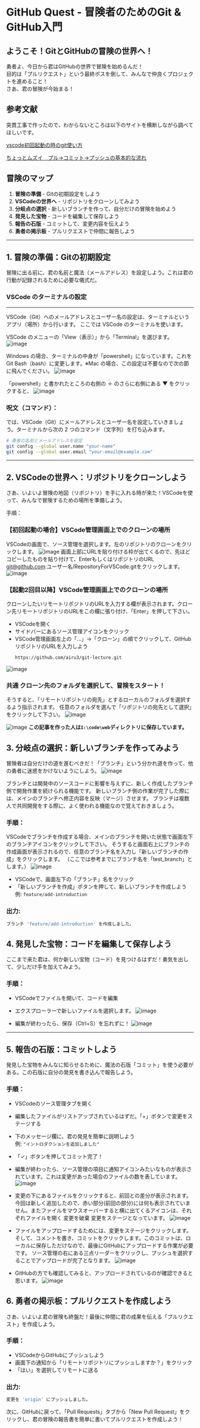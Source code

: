 # GitHub Quest - 冒険者のためのGit & GitHub入門

## ようこそ！GitとGitHubの冒険の世界へ！

勇者よ、今日から君はGitHubの世界で冒険を始めるんだ！  
目的は「プルリクエスト」という最終ボスを倒して、みんなで仲良くプロジェクトを進めること！  
さあ、君の冒険が今始まる！

## 参考文献
突貫工事で作ったので、わからないところは以下のサイトを横断しながら調べてほしいです。

[vscode初回起動の時のgit使い方](https://zenn.dev/kd_gamegikenblg/articles/b220e23b0b7ef9#%E4%BD%BF%E3%81%84%E6%96%B9)

[ちょっとムズイ　プル→コミット→プッシュの基本的な流れ](https://zenn.dev/ojk/books/github-vscode/viewer/pull-push)

## 冒険のマップ

1. **冒険の準備** - Gitの初期設定をしよう
2. **VSCodeの世界へ** - リポジトリをクローンしてみよう
3. **分岐点の選択** - 新しいブランチを作って、自分だけの冒険を始めよう
4. **発見した宝物** - コードを編集して保存しよう
5. **報告の石版** - コミットして、変更内容を伝えよう
6. **勇者の掲示板** - プルリクエストで仲間に報告しよう

---

## 1. 冒険の準備：Gitの初期設定

冒険に出る前に、君の名前と魔法（メールアドレス）を設定しよう。これは君の行動が記録されるために必要な儀式だ。

### VSCode のターミナルの設定

---

VSCode（Git）へのメールアドレスとユーザー名の設定は、ターミナルというアプリ（場所）から行います。
ここでは VSCode のターミナルを使います。

VSCode のメニューの「View（表示）」から「Terminal」を選びます。
![image](https://github.com/user-attachments/assets/c6ede61e-9b1e-43e2-bc5f-9ae1c87697dc)

Windows の場合、ターミナルの中身が「powershell」になっています。これを Git Bash（bash）に変更します。※Mac の場合、この設定は不要なので次の節に飛んでください。
![image](https://github.com/user-attachments/assets/b7680386-eb25-4497-936d-106721cf4c19)

「powershell」と書かれたところの右側の ＋ のさらに右側にある ▼ をクリックすると、
![image](https://github.com/user-attachments/assets/2e847e64-9824-4f76-a741-7b7855e8dece)


### 呪文（コマンド）：
では、VSCode（Git）にメールアドレスとユーザー名を設定していきましょう。ターミナルから次の 2 つのコマンド（文字列）を打ち込みます。
```bash
# 勇者の名前とメールアドレスを設定
git config --global user.name "your-name"
git config --global user.email "your-email@example.com"
```

---

## 2. VSCodeの世界へ：リポジトリをクローンしよう

さあ、いよいよ冒険の地図（リポジトリ）を手に入れる時が来た！VSCodeを使って、みんなで冒険するための場所を準備しよう。

手順：
### 【初回起動の場合】VSCode管理画面上でのクローンの場所
VSCodeの画面で、ソース管理を選択します。左のリポジトリのクローンをクリックします。
![image](https://github.com/user-attachments/assets/6c7d2baa-3d3c-4f7f-b786-a4e0b5b2fd1d)
画面上部にURLを貼り付ける枠が出てくるので、先ほどコピーしたものを貼り付けて、EnterもしくはリポジトリのURL git@github.com:ユーザー名/RepositoryForVSCode.gitをクリックします。
![image](https://github.com/user-attachments/assets/3b730c19-7fd0-41ed-bdbc-6416361125e7)


### 【起動2回目以降】VSCode管理画面上でのクローンの場所　
クローンしたいリモートリポジトリのURLを入力する欄が表示されます。クローン先リモートリポジトリのURLをこの欄に張り付け、「Enter」を押して下さい。
- VSCodeを開く
- サイドバーにあるソース管理アイコンをクリック
- VSCode管理画面左上の「…」→「クローン」の順でクリックして、GitHubリポジトリのURLを入力しよう
  ```bash
  https://github.com/airu3/git-lecture.git
  ```
![image](https://github.com/user-attachments/assets/99c5f0d2-a218-4f3b-b928-00ed6197ba3e)

### 共通 クローン先のフォルダを選択して、冒険をスタート！
  そうすると、「リモートリポジトリの宛先」とするローカルのフォルダを選択するよう指示されます。
  任意のフォルダを選んで「リポジトリの宛先として選択」をクリックして下さい。
![image](https://github.com/user-attachments/assets/c7d66163-f1c1-4e07-920e-ead5e95a2e4a)

![image](https://github.com/user-attachments/assets/778296f0-47a4-4a2c-8d16-6fd2860e8432)
  **この記事を作った人は`I:\code\web`ディレクトリに保存しています。**
  
## 3. 分岐点の選択：新しいブランチを作ってみよう

冒険者は自分だけの道を進むべきだ！「ブランチ」という分かれ道を作って、他の勇者に迷惑をかけないようにしよう。
![image](https://github.com/user-attachments/assets/29545529-7200-416e-b57b-74edd0b995d9)

ブランチとは開発中のソースコードに影響を与えずに、新しく作成したブランチ側で開発作業を続けられる機能です。
新しいブランチ側の作業が完了した際には、メインのブランチへ修正内容を反映（マージ）させます。
ブランチは複数人で共同開発をする際に、よく使われる機能なので覚えておきましょう。

### 手順：
VSCodeでブランチを作成する場合、メインのブランチを開いた状態で画面左下のブランチアイコンをクリックして下さい。
そうすると画面右上にブランチの作成画面が表示されるので、任意のブランチ名を入力し「新しいブランチの作成」をクリックします。
（ここでは参考までにブランチ名を「test_branch」とします。）
![image](https://github.com/user-attachments/assets/8089cae2-d207-4a8d-96dc-50727bcd325f)

- VSCodeで、画面左下の「ブランチ」名をクリック
- 「新しいブランチを作成」ボタンを押して、新しいブランチを作成しよう  
  例: `feature/add-introduction`

### 出力:

```bash
ブランチ 'feature/add-introduction' を作成しました。
```

## 4. 発見した宝物：コードを編集して保存しよう


ここまで来た君は、何か新しい宝物（コード）を見つけるはずだ！勇気を出して、少しだけ手を加えてみよう。


### 手順：

- VSCodeでファイルを開いて、コードを編集
- エクスプローラーで新しいファイルを選択します。
![image](https://github.com/user-attachments/assets/ec393d26-8373-45a9-9a59-f0e71fe29e19)

- 編集が終わったら、保存（Ctrl+S）を忘れずに！
![image](https://github.com/user-attachments/assets/d5e53539-95ab-4644-8406-046d56bf672a)



---

## 5. 報告の石版：コミットしよう

発見した宝物をみんなに知らせるために、魔法の石版「コミット」を使う必要がある。この石版に自分の発見を書き込んで報告しよう。

### 手順：

- VSCodeのソース管理タブを開く
- 編集したファイルがリストアップされているはずだ。「+」ボタンで変更をステージする
- 下のメッセージ欄に、君の発見を簡単に説明しよう  
  例: `"イントロダクションを追加しました"`
- 「✓」ボタンを押してコミット完了！

- 編集が終わったら、ソース管理の項目に通知アイコンみたいなものが表示されています。これは変更があった場合のファイルの数を表しています。
![image](https://github.com/user-attachments/assets/31502f2c-035c-48e4-8969-8f1d72bf6a9f)

- 変更の下にあるファイルをクリックすると、前回との差分が表示されます。今回は新しく追加したので、赤い部分(前回の部分)には何も表示されていません。またファイルをマウスオーバーすると横に出てくるアイコンは、それぞれファイルを開く 変更を破棄 変更をステージとなっています。
![image](https://github.com/user-attachments/assets/27b38ea6-a02a-4c46-a692-0724c5ce86ac)

- ファイルをアップロードするためには、変更をステージをクリックします。そして、コメントを書き、コミットをクリックします。このコミットは、ローカルに保存しただけなので、最後にGitHubにアップロードする作業が必要です。
ソース管理の右にある三点リーダーをクリックし、プッシュを選択することでアップロードが完了となります。
![image](https://github.com/user-attachments/assets/cc8757ee-3224-49bd-90ce-8ef844288d3f)

- GitHubの方でも確認してみると、アップロードされているのが確認できると思います。
![image](https://github.com/user-attachments/assets/45586792-c177-4482-91c7-be9fd4f5a286)


## 6. 勇者の掲示板：プルリクエストを作成しよう

さあ、いよいよ君の冒険も終盤だ！最後に仲間に君の成果を伝える「プルリクエスト」を作成しよう。

### 手順：

- VSCodeからGitHubにプッシュしよう
- 画面下の通知から「リモートリポジトリにプッシュしますか？」をクリック
- 「はい」を選択してリモートに送る

### 出力:

```bash
変更を 'origin' にプッシュしました。
```

次に、GitHubに戻って、「Pull Requests」タブから「New Pull Request」をクリックし、君の冒険の報告書を簡単に書いてプルリクエストを作成しよう！
